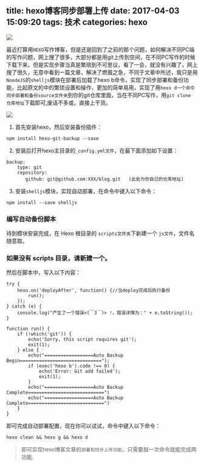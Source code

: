 title: hexo博客同步部署上传
date: 2017-04-03 15:09:20
tags: 技术
categories: hexo
---
![](http://7xr8tf.com1.z0.glb.clouddn.com/blog/20170403/154322728.png)

最近打算用`HEXO`写作博客，但是还是回到了之前的那个问题，如何解决不同PC端的写作问题，网上搜了很多，大部分都是用git上传到空间，在不同PC写作的时候下载下来，但是实现步骤当真是繁琐到不可思议，看了一会，就没有兴趣了，网上搜了很久，无意中看到一篇文章，解决了燃眉之急，不同于文章中所述，我只是用`NoodeJS`的`shelljs`模块在部署后加载了hexo b命令，实现了同步部署和备份功能，比起原文的中的繁琐设置和操作，更加的简单易用，实现了用`hexo d一个命令同步部署和备份source文件夹`到你的git仓库里面，当在不同PC写作，用`git clone  仓库地址`下载即可,废话不多或，直接上干货。

<!--more-->
![](http://7xr8tf.com1.z0.glb.clouddn.com/blog/20170403/153703199.png)

1. 首先安装hexo，然后安装备份插件：
```
npm install hexo-git-backup --save
```


2. 安装后打开hexo主目录的`_config.yml文件`，在最下面添加如下设置：
```
backup:
    type: git
    repository:
       github: git@github.com:XXX/blog.git   (此处为你自己的仓库地址)
```

3. 安装`shelljs`模块，实现自动部署，在命令中键入以下命令：
```
npm install --save shelljs
```

### 编写自动备份脚本

待到模块安装完成，在 Hexo 根目录的 `scripts文件夹`下新建一个 `js文件`，文件名随意取。

### 如果没有 scripts 目录，请新建一个。

然后在脚本中，写入以下内容：
```
try {
	hexo.on('deployAfter', function() {//当deploy完成后执行备份
		run();
	});
} catch (e) {
	console.log("产生了一个错误<(￣3￣)> !，错误详情为：" + e.toString());
}

function run() {
	if (!which('git')) {
		echo('Sorry, this script requires git');
		exit(1);
	} else {
		echo("==================Auto Backup Begin==============================");
		if (exec('hexo b').code !== 0) {
			echo('Error: Git add failed');
			exit(1);
		}
		echo("==================Auto Backup Complete============================")
		echo("==================Auto Backup Complete============================")
	}
}
```

即可完成自动部署配置，现在你可以试试，命令中键入以下命令：
```
hexo clean && hexo g && hexo d
```

>即可实现hexo博客文章的`部署和同步上传功能`，只需要敲一次命令就能完成两功能.
